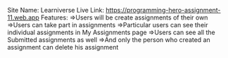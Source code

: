 Site Name: Learniverse
Live Link: https://programming-hero-assignment-11.web.app
Features:
    =>Users will be create assignments of their own
    =>Users can take part in assignments
    =>Particular users can see their individual assignments in My Assignments page
    =>Users can see all the Submitted assignments as well
    =>And only the person who created an assignment can delete his assignment